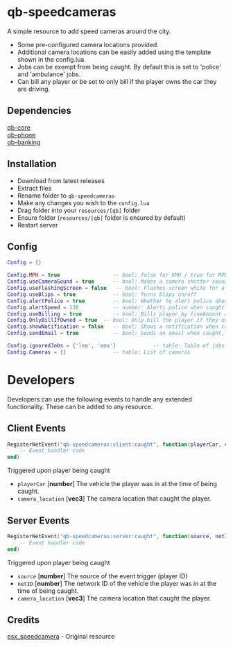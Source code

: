 # qb-speedcameras
A simple resource to add speed cameras around the city.
- Some pre-configured camera locations provided.
- Additional camera locations can be easily added using the template shown in the config.lua. 
- Jobs can be exempt from being caught. By default this is set to 'police' and 'ambulance' jobs.
- Can bill any player or be set to only bill if the player owns the car they are driving.

## Dependencies
[qb-core](https://github.com/qbcore-framework/qb-core)  
[qb-phone](https://github.com/qbcore-framework/qb-phone)  
[qb-banking](https://github.com/qbcore-framework/qb-banking)  

## Installation
- Download from latest releases
- Extract files
- Rename folder to `qb-speedcameras`
- Make any changes you wish to the `config.lua`
- Drag folder into your `resources/[qb]` folder
- Ensure folder (`resources/[qb]` folder is ensured by default)
- Restart server

## Config
```lua
Config = {}

Config.MPH = true                 -- bool: false for KMH / true for MPH
Config.useCameraSound = true      -- bool: Makes a camera shutter sound effect
Config.useFlashingScreen = false   -- bool: Flashes screen white for a brief moment
Config.useBlips = true            -- bool: Turns blips on/off
Config.alertPolice = true         -- bool: Whether to alert police above certain speed
Config.alertSpeed = 130           -- number: Alerts police when caught above this speed
Config.useBilling = true          -- bool: Bills player by fineAmount automatically if true - Only change if you know what you're doing
Config.OnlyBillIfOwned = true  -- bool: Only bill the player if they own the vehicle they are driving
Config.showNotification = false   -- bool: Shows a notification when caught
Config.sendEmail = true           -- bool: Sends an email when caught, false shows a notification

Config.ignoredJobs = {'leo', 'ems'}            -- table: Table of jobs that wll not get fined by the cameras when on duty
Config.Cameras = {}               -- table: List of cameras
```

# Developers
Developers can use the following events to handle any extended functionality. These can be added to any resource.

## Client Events
```lua
RegisterNetEvent("qb-speedcameras:client:caught", function(playerCar, camera_location)
    -- Event handler code
end)
```
Triggered upon player being caught  
- `playerCar` [**number**] The vehicle the player was in at the time of being caught.
- `camera_location` [**vec3**] The camera location that caught the player.


## Server Events
```lua
RegisterNetEvent("qb-speedcameras:server:caught", function(source, netID, camera_location)
    -- Event handler code
end)
```
Triggered upon player being caught
- `source` [**number**] The source of the event trigger (player ID)
- `netID` [**number**] The network ID of the vehicle the player was in at the time of being caught.
- `camera_location` [**vec3**] The camera location that caught the player.

## Credits
[esx_speedcamera](https://github.com/P4NDAzzGaming/esx_speedcamera) - Original resource
